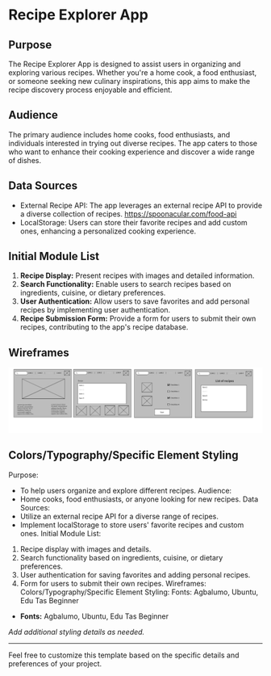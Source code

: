 # Recipe Explorer App

## Purpose

The Recipe Explorer App is designed to assist users in organizing and exploring various recipes. Whether you're a home cook, a food enthusiast, or someone seeking new culinary inspirations, this app aims to make the recipe discovery process enjoyable and efficient.

## Audience

The primary audience includes home cooks, food enthusiasts, and individuals interested in trying out diverse recipes. The app caters to those who want to enhance their cooking experience and discover a wide range of dishes.

## Data Sources

- External Recipe API: The app leverages an external recipe API to provide a diverse collection of recipes. https://spoonacular.com/food-api
- LocalStorage: Users can store their favorite recipes and add custom ones, enhancing a personalized cooking experience.

## Initial Module List

1. **Recipe Display:** Present recipes with images and detailed information.
2. **Search Functionality:** Enable users to search recipes based on ingredients, cuisine, or dietary preferences.
3. **User Authentication:** Allow users to save favorites and add personal recipes by implementing user authentication.
4. **Recipe Submission Form:** Provide a form for users to submit their own recipes, contributing to the app's recipe database.

## Wireframes

![Alt text](image.png)

## Colors/Typography/Specific Element Styling

Purpose:

- To help users organize and explore different recipes.
  Audience:
- Home cooks, food enthusiasts, or anyone looking for new recipes.
  Data Sources:
- Utilize an external recipe API for a diverse range of recipes.
- Implement localStorage to store users' favorite recipes and custom ones.
  Initial Module List:

1. Recipe display with images and details.
2. Search functionality based on ingredients, cuisine, or dietary preferences.
3. User authentication for saving favorites and adding personal recipes.
4. Form for users to submit their own recipes.
   Wireframes:
   Colors/Typography/Specific Element Styling:
   Fonts: Agbalumo, Ubuntu, Edu Tas Beginner

- **Fonts:** Agbalumo, Ubuntu, Edu Tas Beginner

_Add additional styling details as needed._

---

Feel free to customize this template based on the specific details and preferences of your project.
